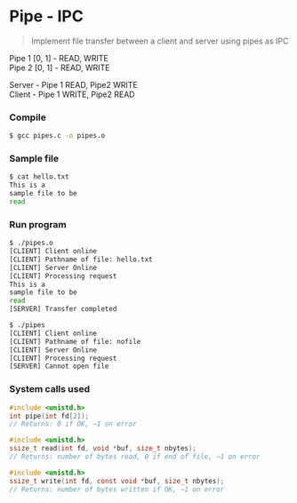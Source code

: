 # Pipe - IPC
> Implement file transfer between a client and server using pipes as IPC

Pipe 1 [0, 1] - READ, WRITE <br>
Pipe 2 [0, 1] - READ, WRITE

Server - Pipe 1 READ,  Pipe2 WRITE<br>
Client - Pipe 1 WRITE, Pipe2 READ

### Compile
```bash
$ gcc pipes.c -o pipes.o
```

### Sample file
```bash
$ cat hello.txt
This is a
sample file to be
read
```

### Run program
```bash
$ ./pipes.o
[CLIENT] Client online
[CLIENT] Pathname of file: hello.txt
[CLIENT] Server Online
[CLIENT] Processing request
This is a
sample file to be
read
[SERVER] Transfer completed

$ ./pipes
[CLIENT] Client online
[CLIENT] Pathname of file: nofile
[CLIENT] Server Online
[CLIENT] Processing request
[SERVER] Cannot open file
```

### System calls used

```c
#include <unistd.h>
int pipe(int fd[2]);
// Returns: 0 if OK, −1 on error
```

```c
#include <unistd.h>
ssize_t read(int fd, void *buf, size_t nbytes);
// Returns: number of bytes read, 0 if end of file, −1 on error
```

```c
#include <unistd.h>
ssize_t write(int fd, const void *buf, size_t nbytes);
// Returns: number of bytes written if OK, −1 on error
```
